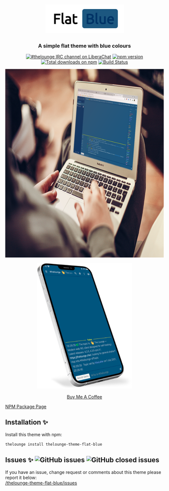 <h1 align="center">
	<img src="../thelounge-theme-flat-blue/img/Flat-Blue-Logo.png" alt="Logo">
</h1>

<h3 align="center">
	A simple flat theme with blue colours
</h3>

<p align="center">
	<a href="https://demo.thelounge.chat/"><img
		alt="#thelounge IRC channel on LiberaChat"
		src="https://img.shields.io/badge/libera.chat-%23thelounge-415364.svg?colorA=ff9e18"></a>
	<a href="https://www.npmjs.com/package/thelounge-theme-flat-blue"><img
		alt="npm version"
		src="https://img.shields.io/npm/v/thelounge-theme-flat-blue"></a>
	<a href="https://npm-stat.com/charts.html?package=thelounge-theme-flat-blue"><img
		alt="Total downloads on npm"
		src="https://img.shields.io/npm/dy/thelounge-theme-flat-blue.svg?colorA=333a41&colorB=007dc7&maxAge=3600&label=Downloads"></a>
	<a href="https://github.com/aab12345/thelounge-theme-flat-blue/actions/workflows/publish.yml"><img
		alt="Build Status"
		src="https://github.com/aab12345/thelounge-theme-flat-blue/actions/workflows/publish.yml/badge.svg"></a>	
</p>

<p align="center">
	<img src="../thelounge-theme-flat-blue/Screenshots/Template_02.png" alt="Screenshot of the Flat Dark theme for The Lounge Chat" height=600>
</p>

<p align="center">
	<img src="../thelounge-theme-flat-blue/Screenshots/Screenshot_Mobile_Demo_02.png" alt="Screenshot of the Flat Dark theme for The Lounge Chat" width=300>
</p>

<p align="center">
<a href="https://www.buymeacoffee.com/aab12345" target="_blank">Buy Me A Coffee</a>
</p>

[NPM Package Page](https://www.npmjs.com/package/thelounge-theme-flat-blue)
## Installation :sparkles:
Install this theme with npm:

```sh
thelounge install thelounge-theme-flat-blue
```

## Issues :sparkles: ![GitHub issues](https://img.shields.io/github/issues/aab12345/thelounge-theme-flat-blue?color=green&style=plastic) ![GitHub closed issues](https://img.shields.io/github/issues-closed/aab12345/thelounge-theme-flat-blue?color=orange&style=plastic)
If you have an issue, change request or comments about this theme please report it below:<br/>
<a href="https://github.com/aab12345/thelounge-theme-flat-blue/issues">/thelounge-theme-flat-blue/issues</a>
